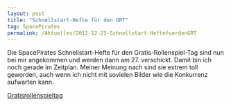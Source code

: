 ```yaml
---
layout: post
title: "Schnellstart-Hefte für den GRT"
tag: SpacePirates
permalink: /Aktuelles/2012-12-25-Schnellstart-HeftefuerdenGRT
---
```


Die SpacePirates Schnellstart-Hefte für den Gratis-Rollenspiel-Tag sind nun bei mir angekommen und werden dann am 27. verschickt. Damit bin ich noch gerade im Zeitplan. Meiner Meinung nach sind sie extrem toll geworden, auch wenn ich nicht mit sovielen Bilder wie die Konkurrenz aufwarten kann.

[Gratisrollenspieltag](http://gratisrollenspieltag.de/)
